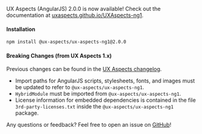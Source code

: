 UX Aspects (AngularJS) 2.0.0 is now available! Check out the documentation at [uxaspects.github.io/UXAspects-ng1](https://uxaspects.github.io/UXAspects-ng1).

#### Installation
````bash
npm install @ux-aspects/ux-aspects-ng1@2.0.0
````

#### Breaking Changes (from UX Aspects 1.x)
Previous changes can be found in the [UX Aspects changelog](https://uxaspects.github.io/UXAspects/#/changelog).
* Import paths for AngularJS scripts, stylesheets, fonts, and images must be updated to refer to `@ux-aspects/ux-aspects-ng1`.
* `HybridModule` must be imported from `@ux-aspects/ux-aspects-ng1`.
* License information for embedded dependencies is contained in the file `3rd-party-licenses.txt` inside the `@ux-aspects/ux-aspects-ng1` package.

Any questions or feedback? Feel free to open an issue on [GitHub](https://github.com/UXAspects/UXAspects-ng1/issues)!
